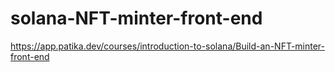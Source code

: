 # solana-NFT-minter-front-end
https://app.patika.dev/courses/introduction-to-solana/Build-an-NFT-minter-front-end
